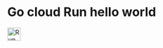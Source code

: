 # Go cloud Run hello world

[<img src="https://storage.googleapis.com/cloudrun/button.svg" alt="Run on Google Cloud" height="30">][run_button_hello_go] 

[run_button_hello_go]: https://deploy.cloud.run/?git_repo=https://github.com/bobbae/gcp&dir=cloud-run/helloworld
